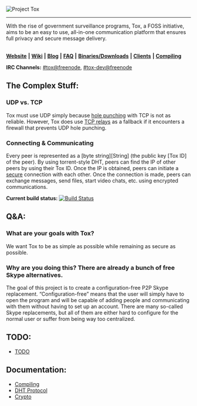 ![Project Tox](https://raw.github.com/irungentoo/toxcore/master/other/tox.png "Project Tox")
***

With the rise of government surveillance programs, Tox, a FOSS initiative, aims to be an easy to use, all-in-one communication platform that ensures full privacy and secure message delivery.<br /> <br />

[**Website**](https://tox.chat) **|** [**Wiki**](https://wiki.tox.chat/) **|** [**Blog**](https://blog.tox.chat/) **|** [**FAQ**](https://wiki.tox.chat/doku.php?id=users:faq) **|** [**Binaries/Downloads**](https://wiki.tox.chat/Binaries) **|** [**Clients**](https://wiki.tox.chat/doku.php?id=clients) **|** [**Compiling**](/INSTALL.md)

**IRC Channels:** [#tox@freenode](https://webchat.freenode.net/?channels=tox), [#tox-dev@freenode](https://webchat.freenode.net/?channels=tox-dev)


## The Complex Stuff:
### UDP vs. TCP
Tox must use UDP simply because [hole punching](https://en.wikipedia.org/wiki/UDP_hole_punching) with TCP is not as reliable.
However, Tox does use [TCP relays](/docs/TCP_Network.txt) as a fallback if it encounters a firewall that prevents UDP hole punching.

### Connecting & Communicating
Every peer is represented as a [byte string][String] (the public key [Tox ID] of the peer). By using torrent-style DHT, peers can find the IP of other peers by using their Tox ID. Once the IP is obtained, peers can initiate a [secure](/docs/updates/Crypto.md) connection with each other. Once the connection is made, peers can exchange messages, send files, start video chats, etc. using encrypted communications.


**Current build status:** [![Build Status](https://travis-ci.org/irungentoo/toxcore.png?branch=master)](https://travis-ci.org/irungentoo/toxcore)


## Q&A:

### What are your goals with Tox?

We want Tox to be as simple as possible while remaining as secure as possible.

### Why are you doing this? There are already a bunch of free Skype alternatives.
The goal of this project is to create a configuration-free P2P Skype replacement. “Configuration-free” means that the user will simply have to open the program and will be capable of adding people and communicating with them without having to set up an account. There are many so-called Skype replacements, but all of them are either hard to configure for the normal user or suffer from being way too centralized.

## TODO:
- [TODO](/docs/TODO.md)


## Documentation:

- [Compiling](/INSTALL.md)
- [DHT Protocol](/docs/updates/DHT.md)<br />
- [Crypto](/docs/updates/Crypto.md)<br />

